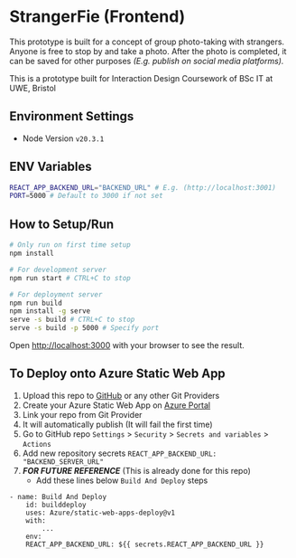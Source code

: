 # StrangerFie (Frontend)

This prototype is built for a concept of group photo-taking with strangers. Anyone is free to stop by and take a photo. After the photo is completed, it can be saved for other purposes _(E.g. publish on social media platforms)._

This is a prototype built for Interaction Design Coursework of BSc IT at UWE, Bristol

## Environment Settings

- Node Version `v20.3.1`

## ENV Variables

```bash
REACT_APP_BACKEND_URL="BACKEND_URL" # E.g. (http://localhost:3001)
PORT=5000 # Default to 3000 if not set
```

## How to Setup/Run

```bash
# Only run on first time setup
npm install

# For development server
npm run start # CTRL+C to stop

# For deployment server
npm run build
npm install -g serve
serve -s build # CTRL+C to stop
serve -s build -p 5000 # Specify port
```

Open [http://localhost:3000](http://localhost:3000) with your browser to see the result.

## To Deploy onto Azure Static Web App

1. Upload this repo to [GitHub](https://github.com/) or any other Git Providers
2. Create your Azure Static Web App on [Azure Portal](https://portal.azure.com/#home)
3. Link your repo from Git Provider
4. It will automatically publish (It will fail the first time)
5. Go to GitHub repo `Settings` > `Security` > `Secrets and variables` > `Actions`
6. Add new repository secrets `REACT_APP_BACKEND_URL: "BACKEND_SERVER_URL"`
7. _**FOR FUTURE REFERENCE**_ (This is already done for this repo)
   - Add these lines below `Build And Deploy` steps

```
- name: Build And Deploy
	id: builddeploy
	uses: Azure/static-web-apps-deploy@v1
	with:
		...
	env:
  	REACT_APP_BACKEND_URL: ${{ secrets.REACT_APP_BACKEND_URL }}
```

